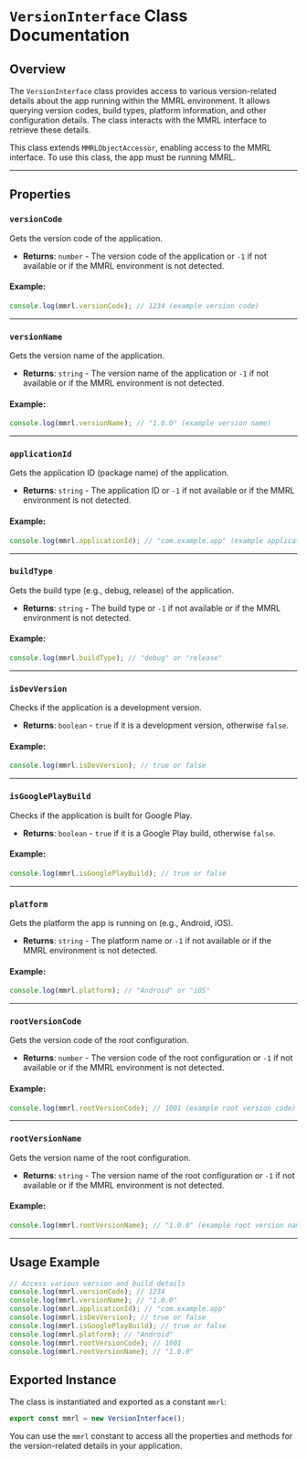 # `VersionInterface` Class Documentation

## Overview
The `VersionInterface` class provides access to various version-related details about the app running within the MMRL environment. It allows querying version codes, build types, platform information, and other configuration details. The class interacts with the MMRL interface to retrieve these details.

This class extends `MMRLObjectAccessor`, enabling access to the MMRL interface. To use this class, the app must be running MMRL.

---

## Properties

### `versionCode`
Gets the version code of the application.

- **Returns**: `number` - The version code of the application or `-1` if not available or if the MMRL environment is not detected.

#### Example:
```javascript
console.log(mmrl.versionCode); // 1234 (example version code)
```

---

### `versionName`
Gets the version name of the application.

- **Returns**: `string` - The version name of the application or `-1` if not available or if the MMRL environment is not detected.

#### Example:
```javascript
console.log(mmrl.versionName); // "1.0.0" (example version name)
```

---

### `applicationId`
Gets the application ID (package name) of the application.

- **Returns**: `string` - The application ID or `-1` if not available or if the MMRL environment is not detected.

#### Example:
```javascript
console.log(mmrl.applicationId); // "com.example.app" (example application ID)
```

---

### `buildType`
Gets the build type (e.g., debug, release) of the application.

- **Returns**: `string` - The build type or `-1` if not available or if the MMRL environment is not detected.

#### Example:
```javascript
console.log(mmrl.buildType); // "debug" or "release"
```

---

### `isDevVersion`
Checks if the application is a development version.

- **Returns**: `boolean` - `true` if it is a development version, otherwise `false`.

#### Example:
```javascript
console.log(mmrl.isDevVersion); // true or false
```

---

### `isGooglePlayBuild`
Checks if the application is built for Google Play.

- **Returns**: `boolean` - `true` if it is a Google Play build, otherwise `false`.

#### Example:
```javascript
console.log(mmrl.isGooglePlayBuild); // true or false
```

---

### `platform`
Gets the platform the app is running on (e.g., Android, iOS).

- **Returns**: `string` - The platform name or `-1` if not available or if the MMRL environment is not detected.

#### Example:
```javascript
console.log(mmrl.platform); // "Android" or "iOS"
```

---

### `rootVersionCode`
Gets the version code of the root configuration.

- **Returns**: `number` - The version code of the root configuration or `-1` if not available or if the MMRL environment is not detected.

#### Example:
```javascript
console.log(mmrl.rootVersionCode); // 1001 (example root version code)
```

---

### `rootVersionName`
Gets the version name of the root configuration.

- **Returns**: `string` - The version name of the root configuration or `-1` if not available or if the MMRL environment is not detected.

#### Example:
```javascript
console.log(mmrl.rootVersionName); // "1.0.0" (example root version name)
```

---

## Usage Example

```javascript
// Access various version and build details
console.log(mmrl.versionCode); // 1234
console.log(mmrl.versionName); // "1.0.0"
console.log(mmrl.applicationId); // "com.example.app"
console.log(mmrl.isDevVersion); // true or false
console.log(mmrl.isGooglePlayBuild); // true or false
console.log(mmrl.platform); // "Android"
console.log(mmrl.rootVersionCode); // 1001
console.log(mmrl.rootVersionName); // "1.0.0"
```

## Exported Instance

The class is instantiated and exported as a constant `mmrl`:

```javascript
export const mmrl = new VersionInterface();
```

You can use the `mmrl` constant to access all the properties and methods for the version-related details in your application.